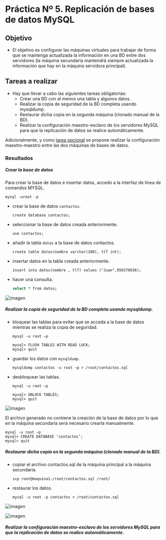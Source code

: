 

# Práctica Nº 5. Replicación de bases de datos MySQL


## Objetivo

- El objetivo es configurar las máquinas virtuales para trabajar de forma que se mantenga actualizada la información en una BD entre dos servidores (la máquina secundaria mantendrá siempre actualizada la información que hay en la máquina servidora principal).


## Tareas a realizar

- Hay que llevar a cabo las siguientes tareas obligatorias:
	- Crear una BD con al menos una tabla y algunos datos.
	- Realizar la copia de seguridad de la BD completa usando mysqldump.
	- Restaurar dicha copia en la segunda máquina (clonado manual de la BD).
	- Realizar la configuración maestro-esclavo de los servidores MySQL para que la replicación de datos se realice automáticamente.

Adicionalmente, y como [tarea opcional]() se propone realizar la configuración maestro-maestro entre las dos máquinas de bases de datos.

### Resultados

##### Crear la base de datos

Para crear la base de datos e insertar datos, accedo a la interfaz de línea de comandos MYSQL.

```
mysql -uroot -p 
```

- crear la base de datos `contactos`.

	```
	create database contactos;
	```

- seleccionar la base de datos creada anteriormente.

	```
	use contactos;
	```

- añadir la tabla `datos` a la base de datos contactos.

	```
	create table datos(nombre varchar(100), tlf int);
	```

- insertar datos en la tabla creada anteriormente.

	```
	insert into datos(nombre , tlf) values ("Juan",958378036);
	```
- hacer una consulta.

	```sh
	select * from datos;
	```

![imagen](https://github.com/marlenelis/SWAP1516/blob/master/images/p5_bd.jpg)


##### Realizar la copia de seguridad de la BD completa usando mysqldump.

- bloquear las tablas para evitar que se acceda a la base de datos mientras se realiza la copia de seguridad.

	```
	mysql -u root –p
	
	mysql> FLUSH TABLES WITH READ LOCK;
	mysql> quit
	```
- guardar los datos con `mysqldump`.

	```
	mysqldump contactos -u root –p > /root/contactos.sql
	```
- desbloquear las tablas.

	```
	mysql -u root –p
	
	mysql> UNLOCK TABLES;
	mysql> quit
	```

![imagen](https://github.com/marlenelis/SWAP1516/blob/master/images/p5_bd_1.jpg)

El archivo generado no contiene la creación de la base de datos por lo que en la máquina secundaria será necesario crearla manualmente.

````
mysql -u root –p
mysql> CREATE DATABASE ‘contactos’;
mysql> quit
````

##### Restaurar dicha copia en la segunda máquina (clonado manual de la BD).


- copiar el archivo contactos.sql de la máquina principal a la máquina secundaria.

	````
	scp root@maquina1:/root/contactos.sql /root/
	````
- restaurar los datos.

	````
	mysql -u root -p contactos < /root/contactos.sql
	````

![imagen](https://github.com/marlenelis/SWAP1516/blob/master/images/p5_bd_2.jpg)

![imagen](https://github.com/marlenelis/SWAP1516/blob/master/images/p5_bd_4.jpg)

##### Realizar la configuración maestro-esclavo de los servidores MySQL para que la replicación de datos se realice automáticamente.



